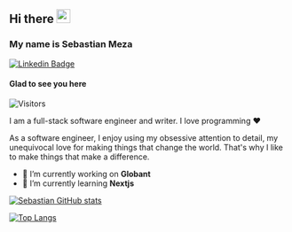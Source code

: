 ## Hi there <img src="https://media.giphy.com/media/hvRJCLFzcasrR4ia7z/giphy.gif" width="25px">
### My name is Sebastian Meza
[![Linkedin Badge](https://img.shields.io/badge/-LinkedIn-0e76a8?style=flat-square&logo=Linkedin&logoColor=white)](https://www.linkedin.com/in/sebastian-meza-688520178)

#### Glad to see you here
![Visitors](https://api.visitorbadge.io/api/visitors?path=https%3A%2F%2Fgithub.com%2Fsebackend&label=Visitors&countColor=%23f0b354)

I am a full-stack software engineer and writer. I love programming ❤

As a software engineer, I enjoy using my obsessive attention to detail, my unequivocal love for making things that change the world. That's why I like to make things that make a difference.


- 🔭 I’m currently working on **Globant**
- 🌱 I’m currently learning **Nextjs**

[![Sebastian GitHub stats](https://github-readme-stats.vercel.app/api?username=sebackend)](https://github.com/sebackend/github-readme-stats)


[![Top Langs](https://github-readme-stats.vercel.app/api/top-langs/?username=sebackend&layout=compact)](https://github.com/sebackend/github-readme-stats)
